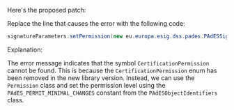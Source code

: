 Here's the proposed patch:

Replace the line that causes the error with the following code:
```java
signatureParameters.setPermission(new eu.europa.esig.dss.pades.PAdESSignatureParameters.Permission(eu.europa.esig.dss.pades.PAdESObjectIdentifiers.PAdES_PERMIT_MINIMAL_CHANGES));
```
Explanation:

The error message indicates that the symbol `CertificationPermission` cannot be found. This is because the `CertificationPermission` enum has been removed in the new library version. Instead, we can use the `Permission` class and set the permission level using the `PAdES_PERMIT_MINIMAL_CHANGES` constant from the `PAdESObjectIdentifiers` class.